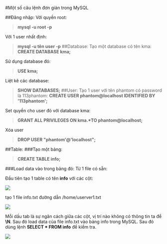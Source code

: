 #Một số câu lệnh đơn giản trong MySQL

##Đăng nhập:
Với quyền root:
>**mysql -u root -p**

Với 1 user nhất định:
>**mysql -u __tên user__ -p**
##Database:
Tạo một database có tên kma:
>**CREATE DATABASE kma;**

Sử dụng database đó:
>**USE kma;**

Liệt kê các database:
>**SHOW DATABASES;**
##User:
Tạo 1 user với tên phantom có password là 113phantom:
>**CREATE USER phantom@localhost IDENTIFIED BY '113phantom';**

Set quyền cho user đó với database kma:
>__GRANT ALL PRIVILEGES ON kma.*TO phantom@localhost;__

Xóa user
>**DROP USER "phantom'@'localhost";**

##Table:
###Tạo một bảng:
>**CREATE TABLE info;**

###Load data vào trong bảng đó:
Từ 1 file có sẵn:

Đầu tiên tạo 1 table có tên **info** với các cột:

![](https://cloud.githubusercontent.com/assets/14356333/10989628/529dc72e-847c-11e5-9acd-7e1224a1b2b0.jpg)

tạo 1 file info.txt đường dẫn /home/userver1.txt

![](https://cloud.githubusercontent.com/assets/14356333/10989518/d4e9d134-847a-11e5-976f-2cdf2e9121f4.jpg)

Mỗi dấu tab là sự ngăn cách giữa các cột, vị trí nào không có thông tin ta để **\N**. Sau đó load data của file info.txt vào bảng info trong MySQL. Sau đó dùng lệnh **SELECT * FROM info** để kiểm tra.

![](https://cloud.githubusercontent.com/assets/14356333/10989653/cb83dd9a-847c-11e5-84e7-f5247c22d137.jpg)



